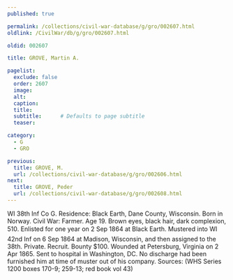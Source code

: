 ```yaml
---
published: true

permalink: /collections/civil-war-database/g/gro/002607.html
oldlink: /CivilWar/db/g/gro/002607.html

oldid: 002607

title: GROVE, Martin A.

pagelist:
  exclude: false
  order: 2607
  image: 
  alt:
  caption:
  title:
  subtitle:      # Defaults to page subtitle
  teaser:

category: 
  - G 
  - GRO

previous:
  title: GROVE, M.
  url: /collections/civil-war-database/g/gro/002606.html  
next:
  title: GROVE, Peder
  url: /collections/civil-war-database/g/gro/002608.html   
---
```

WI 38th Inf Co G. Residence: Black Earth, Dane County, Wisconsin. Born in Norway. Civil War: Farmer. Age 19. Brown eyes, black hair, dark complexion, 5&#146;10&#148;. Enlisted for one year on 2 Sep 1864 at Black Earth. Mustered into WI 42nd Inf on 6 Sep 1864 at Madison, Wisconsin, and then assigned to the 38th. Private. Recruit. Bounty $100. Wounded at Petersburg, Virginia on 2 Apr 1865. Sent to hospital in Washington, DC. No discharge had been furnished him at time of muster out of his company. Sources: (WHS Series 1200 boxes 170-9; 259-13; red book vol 43)